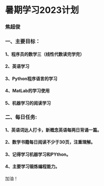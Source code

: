# 暑期学习2023计划

### 焦超俊

### 一、主要目标：

#### 1、程序员的数学三（线性代数读完学完）

#### 2、英语学习

#### 3、Python程序语言的学习

#### 4、MatLab的学习使用

#### 5、机器学习的阅读学习

### 二、每日任务:

#### 1、英语词达人打卡，新概念英语每两日背诵一篇。

#### 2、数学书籍每日阅读不少于30页，注重理解。

#### 3、记得学习机器学习和PYthon。

#### 4、主要学习锻炼编程能力。

加油！
